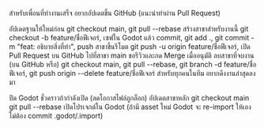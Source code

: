 สำหรับเพื่อนที่ทำงานเสร็จ อยากอัปเดตขึ้น GitHub (แนะนำทำผ่าน Pull Request)

อัปเดตฐานให้ใหม่ก่อน
git checkout main,
git pull --rebase
สร้างสาขาสำหรับงานนี้
git checkout -b feature/ชื่อฟีเจอร์,
เซฟใน Godot แล้ว commit,
git add .,
git commit -m "feat: อธิบายสิ่งที่ทำ",
push สาขาขึ้นรีโมต
git push -u origin feature/ชื่อฟีเจอร์,
เปิด Pull Request บน GitHub ไปที่สาขา main ขอรีวิวและกด Merge เมื่ออนุมัติ
ลบสาขาที่จบงาน (บน GitHub หรือ)
git checkout main,
git pull --rebase,
git branch -d feature/ชื่อฟีเจอร์,
git push origin --delete feature/ชื่อฟีเจอร์
สำหรับทุกคนในทีม อยากดึงงานล่าสุดลงมา

ปิด Godot ชั่วคราวถ้ากำลังเปิด (ลดโอกาสไฟล์ถูกล็อก)
อัปเดตสาขาหลัก
git checkout main
git pull --rebase
เปิดโปรเจกต์ใน Godot (ถ้ามี asset ใหม่ Godot จะ re-import ให้เอง ไม่ต้อง commit .godot/.import)
